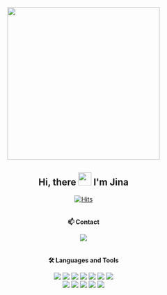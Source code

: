 <div id="header" align="center">
  <img src="https://media.giphy.com/media/L1R1tvI9svkIWwpVYr/giphy.gif" width="350"/>
</div>
<h2 align="center">Hi, there <img src="https://media.giphy.com/media/hvRJCLFzcasrR4ia7z/giphy.gif" width="30"> I'm Jina</h2>
<div align="center">
  
[![Hits](https://hits.seeyoufarm.com/api/count/incr/badge.svg?url=https%3A%2F%2Fgithub.com%2Fp-jina%2Fhit-counter&count_bg=%23000000&title_bg=%23000000&icon=&icon_color=%23E7E7E7&title=%E2%9C%A8hits&edge_flat=true)](https://hits.seeyoufarm.com)
  <br><br><br>
  <b>📫 Contact</b><p>
  <a href="mailto:p.jinapark@gmail.com">
    <img src="https://img.shields.io/badge/p.jinapark@gmail.com-E34F26?style=flat-square&logo=Gmail&logoColor=ffffff"/>
  </a>
  <br><br><br>
  <b>🛠️ Languages and Tools</b><p>
  <img src="https://img.shields.io/badge/HTML5-E34F26?style=flat-square&logo=HTML5&logoColor=ffffff"/>
  <img src="https://img.shields.io/badge/CSS3-1572B6?style=flat-square&logo=CSS3&logoColor=ffffff"/>
  <img src="https://img.shields.io/badge/JavaScript-323330?style=flat-square&logo=JavaScript&logoColor=F7DF1E"/>
  <img src="https://img.shields.io/badge/jQuery-0769ad?style=flat-square&logo=jQuery&logoColor=ffffff"/>
  <img src="https://img.shields.io/badge/Java-5382a1?style=flat-square&logo=java&logoColor=ffffff"/>
  <img src="https://img.shields.io/badge/Oracle-F80000?style=flat-square&logo=Oracle&logoColor=ffffff"/>
  <img src="https://img.shields.io/badge/MySQL-4479A1?style=flat-square&logo=MySQL&logoColor=ffffff"/><br>
  <img src="https://img.shields.io/badge/GitHub-181717?style=flat-square&logo=GitHub&logoColor=ffffff"/>
  <img src="https://img.shields.io/badge/Git-F05032?style=flat-square&logo=Git&logoColor=ffffff"/>
  <img src="https://img.shields.io/badge/Jira-0052CC?style=flat-square&logo=Jira&logoColor=ffffff"/>
  <img src="https://img.shields.io/badge/Confluence-172B4D?style=flat-square&logo=Confluence&logoColor=ffffff"/>
  <img src="https://img.shields.io/badge/Notion-ffffff?style=flat-square&logo=Notion&logoColor=000000"/>
 
</div>
